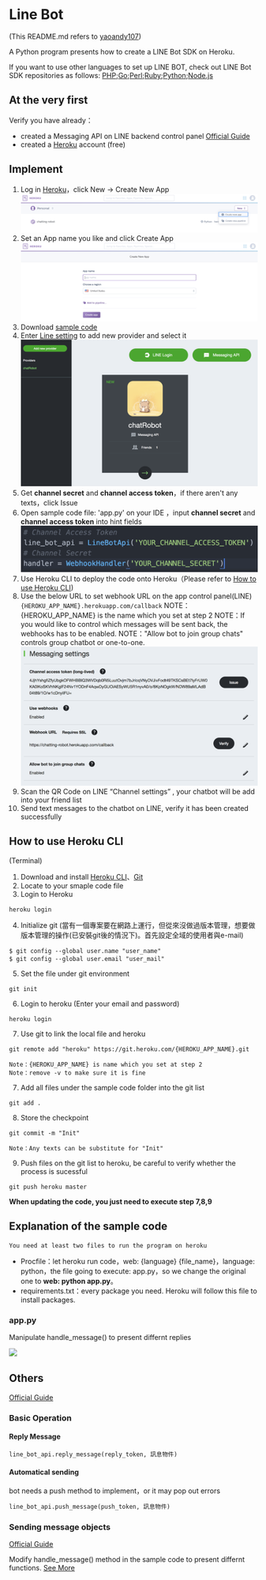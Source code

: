 # Line Bot 
(This README.md refers to [yaoandy107](https://github.com/yaoandy107/line-bot-tutorial))

A Python program presents how to create a LINE Bot SDK on Heroku.

If you want to use other languages to set up LINE BOT, check out LINE Bot SDK repositories as follows:
[PHP](https://github.com/line/line-bot-sdk-php);[Go](https://github.com/line/line-bot-sdk-go);[Perl](https://github.com/line/line-bot-sdk-perl);[Ruby](https://github.com/line/line-bot-sdk-ruby);[Python](https://github.com/line/line-bot-sdk-python);[Node.js](https://github.com/line/line-bot-sdk-nodejs)

## At the very first

Verify you have already：

- created a Messaging API on LINE backend control panel [Official Guide](https://developers.line.me/en/docs/messaging-api/getting-started/)
- created a [Heroku](https://www.heroku.com) account (free)

## Implement

1. Log in [Heroku](https://dashboard.heroku.com/apps)，click New -> Create New App   
  ![](https://github.com/Sabrinalulu/line_chatbot/blob/master/pictures/create.png)
2. Set an App name you like and click Create App 
  ![](https://github.com/Sabrinalulu/line_chatbot/blob/master/pictures/create1.png)
3. Download [sample code](https://github.com/yaoandy107/line-bot-tutorial/archive/master.zip)
4. Enter [Line setting](https://developers.line.me/console/) to add new provider and select it
  ![](https://github.com/Sabrinalulu/line_chatbot/blob/master/pictures/line_panel.png)
5. Get **channel secret** and **channel access token**，if there aren't any texts，click Issue
6. Open sample code file: 'app.py' on your IDE ，input **channel secret** and **channel access token** into hint fields
  ![](https://github.com/Sabrinalulu/line_chatbot/blob/master/pictures/token1.png)
7. Use Heroku CLI to deploy the code onto Heroku（Please refer to [How to use Heroku CLI](#How-to-use-Heroku-CLI))
8. Use the below URL to set webhook URL on the app control panel(LINE)
  `{HEROKU_APP_NAME}.herokuapp.com/callback`
  NOTE：{HEROKU_APP_NAME} is the name which you set at step 2
  NOTE：If you would like to control which messages will be sent back, the webhooks has to be enabled. 
  NOTE："Allow bot to join group chats" controls group chatbot or one-to-one.
  ![](https://github.com/Sabrinalulu/line_chatbot/blob/master/pictures/setting.png)
9. Scan the QR Code on LINE “Channel settings” , your chatbot will be add into your friend list
10. Send text messages to the chatbot on LINE, verify it has been created successfully

## How to use Heroku CLI 
(Terminal)

1. Download and install [Heroku CLI](https://devcenter.heroku.com/articles/heroku-cli)、[Git](https://git-scm.com/)
2. Locate to your smaple code file
3. Login to Heroku
```shell＝
heroku login
```
4. Initialize git
(當有一個專案要在網路上運行，但從來沒做過版本管理，想要做版本管理的操作(已安裝git後的情況下)。首先設定全域的使用者與e-mail)
``` shell=
$ git config --global user.name "user_name"
$ git config --global user.email "user_mail"
```
5. Set the file under git environment
```shell＝
git init
```
6. Login to heroku (Enter your email and password)
```shell＝
heroku login
```
7. Use git to link the local file and heroku
```shell＝
git remote add "heroku" https://git.heroku.com/{HEROKU_APP_NAME}.git
```
    Note：{HEROKU_APP_NAME} is name which you set at step 2
    Note：remove -v to make sure it is fine
7. Add all files under the sample code folder into the git list
```shell
git add .
```
8. Store the checkpoint
```shell
git commit -m "Init"
```
    Note：Any texts can be substitute for "Init" 
9. Push files on the git list to heroku, be careful to verify whether the process is sucessful
```shell
git push heroku master
```
**When updating the code, you just need to execute step 7,8,9**

## Explanation of the sample code
```
You need at least two files to run the program on heroku
```
- Procfile：let heroku run code，web: {language} {file_name}，language: python，the file going to execute: app.py，so we change the original one to **web: python app.py**。
- requirements.txt：every package you need. Heroku will follow this file to install packages.

### app.py
Manipulate handle_message() to present differnt replies

![](https://i.imgur.com/DNeNbpV.png)


## Others
[Official Guide](https://github.com/line/line-bot-sdk-python#api)
### Basic Operation
#### Reply Message
```python
line_bot_api.reply_message(reply_token, 訊息物件)
```
#### Automatical sending
bot needs a push method to implement，or it may pop out errors
```python
line_bot_api.push_message(push_token, 訊息物件)
```

### Sending message objects

[Official Guide](https://devdocs.line.me/en/#send-message-object)

Modify handle_message() method in the sample code to present differnt functions.
[See More](https://github.com/Sabrinalulu/line_chatbot/blob/master/more_functions.md)
